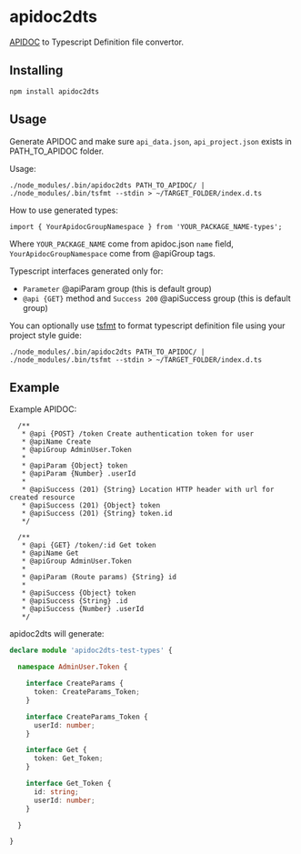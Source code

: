 # apidoc2dts

[APIDOC](http://apidocjs.com) to Typescript Definition file convertor.

## Installing
```
npm install apidoc2dts
```

## Usage

Generate APIDOC and make sure `api_data.json`, `api_project.json` exists in PATH_TO_APIDOC folder.

Usage:
```
./node_modules/.bin/apidoc2dts PATH_TO_APIDOC/ | ./node_modules/.bin/tsfmt --stdin > ~/TARGET_FOLDER/index.d.ts
```

How to use generated types:
```
import { YourApidocGroupNamespace } from 'YOUR_PACKAGE_NAME-types';
```
Where `YOUR_PACKAGE_NAME` come from apidoc.json `name` field,
`YourApidocGroupNamespace` come from @apiGroup tags.

Typescript interfaces generated only for:
* `Parameter` @apiParam group (this is default group)
* `@api {GET}` method and `Success 200` @apiSuccess group (this is default group)

You can optionally use [tsfmt](https://github.com/vvakame/typescript-formatter)
to format typescript definition file using your project style guide:
```
./node_modules/.bin/apidoc2dts PATH_TO_APIDOC/ | ./node_modules/.bin/tsfmt --stdin > ~/TARGET_FOLDER/index.d.ts
```


## Example

Example APIDOC:
```
  /**
   * @api {POST} /token Create authentication token for user
   * @apiName Create
   * @apiGroup AdminUser.Token
   *
   * @apiParam {Object} token
   * @apiParam {Number} .userId
   *
   * @apiSuccess (201) {String} Location HTTP header with url for created resource
   * @apiSuccess (201) {Object} token
   * @apiSuccess (201) {String} token.id
   */

  /**
   * @api {GET} /token/:id Get token
   * @apiName Get
   * @apiGroup AdminUser.Token
   *
   * @apiParam (Route params) {String} id
   *
   * @apiSuccess {Object} token
   * @apiSuccess {String} .id
   * @apiSuccess {Number} .userId
   */
```

apidoc2dts will generate:
```typescript
declare module 'apidoc2dts-test-types' {

  namespace AdminUser.Token {

    interface CreateParams {
      token: CreateParams_Token;
    }

    interface CreateParams_Token {
      userId: number;
    }

    interface Get {
      token: Get_Token;
    }

    interface Get_Token {
      id: string;
      userId: number;
    }

  }

}
```
